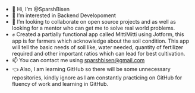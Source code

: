 - 👋 Hi, I’m @SparshBisen
- 👀 I’m interested in Backend Developoment    
- 💞️ I’m looking to collaborate on open source projects and as well as looking for a mentor who can get me to solve real world problems.
-  :fist_raised: Created a partially functional app called MittiMitti using Jotform, this app is for farmers which acknowledge about the soil condition. This app will tell the basic needs of soil like, water needed, quantity of fertilizer required and other important ratios which can lead for best cultivation. 
- 📫 You can contact me using sparshbisen@gmail.com 
- :point_left: Also, I am learning GitHub so there will be some unnecessary repositories, kindly ignore as I am constantly practicing on GitHub for fluency of work and learning in GitHub.
<!---
SparshBisen/SparshBisen is a ✨ special ✨ repository because its `README.md` (this file) appears on your GitHub profile.
You can click the Preview link to take a look at your changes.
--->
